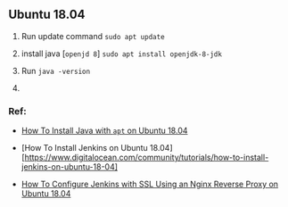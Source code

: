 Ubuntu 18.04
-------------

1. Run update command
`sudo apt update`

2. install java [`openjd 8`]
`sudo apt install openjdk-8-jdk`

3. Run `java -version`

4. 


### Ref:
* [How To Install Java with `apt` on Ubuntu 18.04](https://www.digitalocean.com/community/tutorials/how-to-install-java-with-apt-on-ubuntu-18-04)

* [How To Install Jenkins on Ubuntu 18.04][https://www.digitalocean.com/community/tutorials/how-to-install-jenkins-on-ubuntu-18-04]

* [How To Configure Jenkins with SSL Using an Nginx Reverse Proxy on Ubuntu 18.04](https://www.digitalocean.com/community/tutorials/how-to-configure-jenkins-with-ssl-using-an-nginx-reverse-proxy-on-ubuntu-18-04)